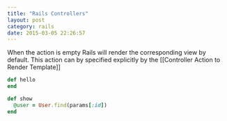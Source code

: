 ```yaml
---
title: "Rails Controllers" 
layout: post
category: rails
date: 2015-03-05 22:26:57 
---
```


When the action is empty Rails will render the corresponding view by default. This action can by specified explicitly by the [[Controller Action to Render Template]]

```ruby
def hello
end
```

```ruby
def show
  @user = User.find(params[:id])
end
```
